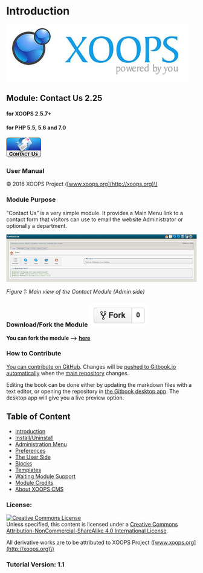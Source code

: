 # Introduction

![logoXoops.jpg](.gitbook/assets/logoxoops.jpg)

## Module: Contact Us  2.25

#### for XOOPS 2.5.7+

#### for PHP 5.5, 5.6 and 7.0

![logoModule.png](.gitbook/assets/logomodule.png)

### User Manual

© 2016 XOOPS Project \([www.xoops.org](http://xoops.org)\)

### Module Purpose

“Contact Us” is a very simple module. It provides a Main Menu link to a contact form that visitors can use to email the website Administrator or optionally a department.

![Dashboard](.gitbook/assets/0_dashboard.PNG)

_Figure 1: Main view of the Contact Module \(Admin side\)_

### Download/Fork the Module ![](.gitbook/assets/forkit.PNG)

**You can fork the module --&gt;** [**here**](https://github.com/XoopsModules25x/contact)

### How to Contribute

[You can contribute on GitHub](https://github.com/XoopsDocs/contact-tutorial). Changes will be [pushed to Gitbook.io automatically](https://www.gitbook.com/book/xoops/contact-tutorial/activity) when the [main repository](https://github.com/XoopsDocs/contact-tutorial) changes.

Editing the book can be done either by updating the markdown files with a text editor, or opening the repository in [the Gitbook desktop app](https://github.com/GitbookIO/editor/blob/master/README.md). The desktop app will give you a live preview option.

## Table of Content

* [Introduction](./)
* [Install/Uninstall](install-uninstall.md)
* [Administration Menu](administration-menu.md)
* [Preferences](preferences.md)
* [The User Side](the-user-side.md)
* [Blocks](blocks.md)
* [Templates](templates.md)
* [Waiting Module Support](waiting-module-support.md)
* [Module Credits](module-credits.md)
* [About XOOPS CMS](about-xoops-cms.md)

### License:

[![Creative Commons License](https://i.creativecommons.org/l/by-nc-sa/4.0/88x31.png)](http://creativecommons.org/licenses/by-nc-sa/4.0/)  
Unless specified, this content is licensed under a [Creative Commons Attribution-NonCommercial-ShareAlike 4.0 International License](http://creativecommons.org/licenses/by-nc-sa/4.0/).

All derivative works are to be attributed to XOOPS Project \([www.xoops.org](http://xoops.org)\)

### Tutorial Version: 1.1

